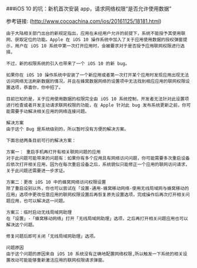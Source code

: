 ###iOS 10 的坑：新机首次安装 app，请求网络权限“是否允许使用数据”


参考链接: (http://www.cocoachina.com/ios/20161125/18181.html)

    由于大陆相关部门出台的新规定指出，应用在未经用户允许的前提下，系统不能授予其使用联网、获取定位的功能。Apple 在 iOS 10 操作系统中加入了关于应用使用数据的授权弹窗提示，用户在 iOS 10 系统中第一次打开应用时，会被要求对于是否授予应用联网权限进行选择。

    不过，新的权限系统的引入也带来了一个 iOS 10 的新 bug。

    如果你在 iOS 10 操作系统中安装了一个新应用或者第一次打开某个应用时发现应用出现无法访问网络无法刷新数据的情况，并且在蜂窝数据网络的设置项中无法找到相应应用的联网权限设置选项，恭喜你，你中招了。

    目前已知的是，关于应用使用数据的权限完全由 iOS 10 系统控制，开发者无法针对此设置项进行检查或者开发主动请求联网权限的功能，在 Apple 针对此 bug 发布系统更新之前，你可能需要手动解决相关应用的网络连接问题。

    解决方案
    由于这个 Bug 是系统级别的，所以暂时没有方便的解决方案。

    下面总结两条目前可行的解决方案：

    方案一： 重启手机再打开有相关联网问题的应用
    对于此问题可能带来的问题有：如果你有多个应用具有网络访问问题，你可能需要多次重启设备后依次打开相关应用，因为在每次重启设备之后，系统貌似只能修正一个应用的联网访问请求，关于此问题还需要进一步求证。

    方案二：更改 iOS 10 中的蜂窝网络访问权限设置
    除了重启设别以外，你也可以尝试在「设置-通用-蜂窝移动网络-使用无线局域网与蜂窝移动的应用」选项中更改任意应用的联网权限设置后再恢复原先设置选项，完成操作后再次打开相关问题应用，也可以解决这一问题。

    方案三：临时启动无线局域网助理
    在「设置」-「蜂窝移动网络」打开「无线局域网助理」选项，之后再打开相关问题应用也可以解决这个问题。

    修复问题后即可关闭「无线局域网助理」选项。

    问题原因
    由于这个问题的原因来自 iOS 10 系统没有正确地配置网络权限,所以触发一下系统的相关设置改动可能能够重新激活应用的联网权限请求弹窗。



